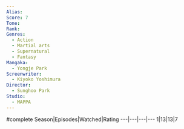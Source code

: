 ```yaml
---
Alias:
Score: 7
Tone: 
Rank:
Genres:
  - Action
  - Martial arts
  - Supernatural
  - Fantasy
Mangaka:
  - Yongje Park
Screenwriter:
  - Kiyoko Yoshimura
Director:
  - Sunghoo Park
Studio:
  - MAPPA
---
```

#complete
Season|Episodes|Watched|Rating
---|---|---|---
1|13|13|7